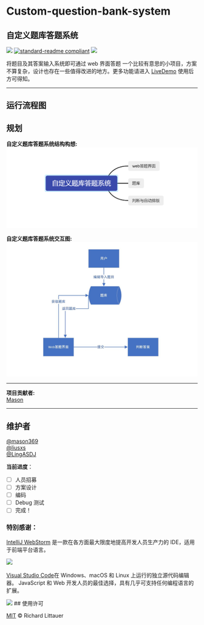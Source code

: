 # Custom-question-bank-system

## 自定义题库答题系统

![](https://img.shields.io/badge/%E7%8A%B6%E6%80%81-%E5%B0%B1%E7%BB%AA-critical)
[![standard-readme compliant](https://img.shields.io/badge/readme%20style-standard-brightgreen.svg?style=flat-square)](https://github.com/RichardLitt/standard-readme)
[![](https://img.shields.io/crates/l/s)](https://img.shields.io/crates/l/s)

将题目及其答案输入系统即可通过 web 界面答题
一个比较有意思的小项目，方案不算复杂，设计也存在一些值得改进的地方。更多功能请进入 [LiveDemo](https://school-of-automation-engineering.github.io/Custom-question-bank-system/index.html) 使用后方可得知。

---

## 运行流程图

## 规划

**自定义题库答题系统结构构想:**
<img src="./img/自定义题库答题系统结构构想.png">

**自定义题库答题系统交互图:**
<img src="./img/自定义题库答题系统交互图.jpg">

---

**项目贡献者:**  
[Mason](https://github.com/mason369)

---

## 维护者

[@mason369](https://github.com/mason369)  
[@liusxs](https://github.com/liusxs)  
[@LingASDJ](https://github.com/LingASDJ)

**当前进度**：

- [ ] 人员招募
- [ ] 方案设计
- [ ] 编码
- [ ] Debug 测试
- [ ] 完成！

### 特别感谢：

[IntelliJ WebStorm](https://zh.wikipedia.org/zh-hans/IntelliJ_IDEA) 是一款在各方面最大限度地提高开发人员生产力的 IDE，适用于前端平台语言。

<img src="https://resources.jetbrains.com/storage/products/company/brand/logos/WebStorm_icon.png?_gl=1*10616q8*_ga*MTEwMzE4MDQwOS4xNjU0NzQ0NjIw*_ga_9J976DJZ68*MTY1NTA5NzcyOC4yLjEuMTY1NTA5ODE3Ni42MA..&_ga=2.237879491.294686240.1655097729-1103180409.1654744620" width="200px"/>

[Visual Studio Code](https://code.visualstudio.com/)在 Windows、macOS 和 Linux 上运行的独立源代码编辑器。 JavaScript 和 Web 开发人员的最佳选择，具有几乎可支持任何编程语言的扩展。

<img src="https://visualstudio.microsoft.com/wp-content/uploads/2019/09/vs-code-responsive-01-1.png" width="200px"/>
## 使用许可

[MIT](LICENSE) © Richard Littauer
